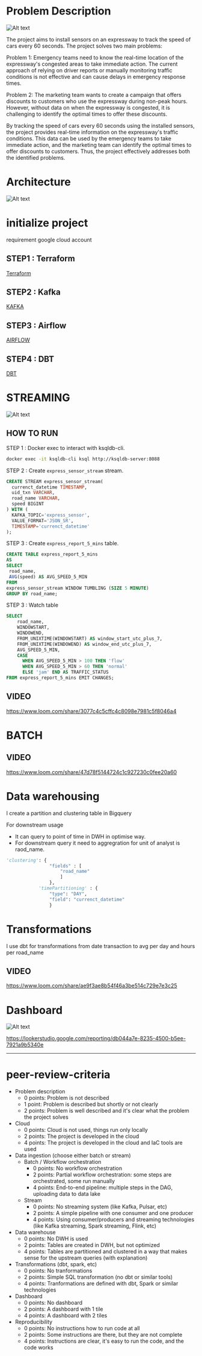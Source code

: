 # Problem Description
![Alt text](images/express_way.jpeg)

The project aims to install sensors on an expressway to track the speed of cars every 60 seconds. The project solves two main problems:

Problem 1: Emergency teams need to know the real-time location of the expressway's congested areas to take immediate action. The current approach of relying on driver reports or manually monitoring traffic conditions is not effective and can cause delays in emergency response times.

Problem 2: The marketing team wants to create a campaign that offers discounts to customers who use the expressway during non-peak hours. However, without data on when the expressway is congested, it is challenging to identify the optimal times to offer these discounts.

By tracking the speed of cars every 60 seconds using the installed sensors, the project provides real-time information on the expressway's traffic conditions. This data can be used by the emergency teams to take immediate action, and the marketing team can identify the optimal times to offer discounts to customers. Thus, the project effectively addresses both the identified problems.

# Architecture
![Alt text](images/Architecture.jpg)

# initialize project
requirement
google cloud account

## STEP1 : Terraform
[Terraform](https://github.com/Nattawatt/data-engineer-zoomcamp/tree/main/week_7_project/terraform)

## STEP2 : Kafka
[KAFKA](https://github.com/Nattawatt/data-engineer-zoomcamp/tree/main/week_7_project/kafka)

## STEP3 : Airflow
[AIRFLOW](https://github.com/Nattawatt/data-engineer-zoomcamp/blob/main/week_7_project/airflow)

## STEP4 : DBT
[DBT](https://github.com/Nattawatt/data-engineer-zoomcamp/tree/main/week_7_project/dbt)

# STREAMING 

![Alt text](images/streaming-demo.gif)

## HOW TO RUN

STEP 1 :  Docker exec to interact with ksqldb-cli.
```bash
docker exec -it ksqldb-cli ksql http://ksqldb-server:8088
```

STEP 2 : Create `express_sensor_stream` stream.

```sql
CREATE STREAM express_sensor_stream(
  currenct_datetime TIMESTAMP,
  uid_txn VARCHAR,
  road_name VARCHAR,
  speed BIGINT
) WITH (
  KAFKA_TOPIC='express_sensor',
  VALUE_FORMAT='JSON_SR',
  TIMESTAMP='currenct_datetime'
);
```
STEP 3 : Create `express_report_5_mins` table.
```sql
CREATE TABLE express_report_5_mins
AS
SELECT 
 road_name, 
 AVG(speed) AS AVG_SPEED_5_MIN
FROM 
express_sensor_stream WINDOW TUMBLING (SIZE 5 MINUTE) 
GROUP BY road_name;
```

STEP 3 : Watch table
```sql
SELECT
    road_name,
    WINDOWSTART,
    WINDOWEND,
    FROM_UNIXTIME(WINDOWSTART) AS window_start_utc_plus_7,
    FROM_UNIXTIME(WINDOWEND) AS window_end_utc_plus_7,
    AVG_SPEED_5_MIN,
    CASE
      WHEN AVG_SPEED_5_MIN > 100 THEN 'flow'
      WHEN AVG_SPEED_5_MIN > 60 THEN 'normal'
      ELSE 'jam' END AS TRAFFIC_STATUS
FROM express_report_5_mins EMIT CHANGES;
```
## VIDEO

https://www.loom.com/share/3077c4c5cffc4c8098e7981c5f8046a4

# BATCH

## VIDEO

https://www.loom.com/share/47d78f5144724c1c927230c0fee20a60

# Data warehousing
I create a partition and clustering table in Bigquery

For downstream usage
- It can query to point of time in DWH in optimise way.
- For downstream query it need to aggregration for unit of analyst is raod_name.

```python
'clustering': {
                "fields" : [
                    "road_name"
                    ]
                },
            'timePartitioning' : {
                "type": "DAY",
                "field": "currenct_datetime"
                }
```

# Transformations
I use dbt for transformations from date transaction to avg per day and hours per road_name

## VIDEO

https://www.loom.com/share/ae9f3ae8b54f46a3be514c729e7e3c25

# Dashboard

![Alt text](images/dashboard.JPG)

https://lookerstudio.google.com/reporting/db044a7e-8235-4500-b5ee-7921a9b5340e

-----
# peer-review-criteria

* Problem description
    * 0 points: Problem is not described
    * 1 point: Problem is described but shortly or not clearly 
    * 2 points: Problem is well described and it's clear what the problem the project solves
* Cloud
    * 0 points: Cloud is not used, things run only locally
    * 2 points: The project is developed in the cloud
    * 4 points: The project is developed in the cloud and IaC tools are used
* Data ingestion (choose either batch or stream)
    * Batch / Workflow orchestration
        * 0 points: No workflow orchestration
        * 2 points: Partial workflow orchestration: some steps are orchestrated, some run manually
        * 4 points: End-to-end pipeline: multiple steps in the DAG, uploading data to data lake
    * Stream
        * 0 points: No streaming system (like Kafka, Pulsar, etc)
        * 2 points: A simple pipeline with one consumer and one producer
        * 4 points: Using consumer/producers and streaming technologies (like Kafka streaming, Spark streaming, Flink, etc)
* Data warehouse
    * 0 points: No DWH is used
    * 2 points: Tables are created in DWH, but not optimized
    * 4 points: Tables are partitioned and clustered in a way that makes sense for the upstream queries (with explanation)
* Transformations (dbt, spark, etc)
    * 0 points: No tranformations
    * 2 points: Simple SQL transformation (no dbt or similar tools)
    * 4 points: Tranformations are defined with dbt, Spark or similar technologies
* Dashboard
    * 0 points: No dashboard
    * 2 points: A dashboard with 1 tile
    * 4 points: A dashboard with 2 tiles
* Reproducibility
    * 0 points: No instructions how to run code at all
    * 2 points: Some instructions are there, but they are not complete
    * 4 points: Instructions are clear, it's easy to run the code, and the code works